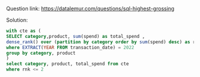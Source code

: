 Question link: https://datalemur.com/questions/sql-highest-grossing

Solution:

```sql 
with cte as (
SELECT category,product, sum(spend) as total_spend ,
dense_rank() over (partition by category order by sum(spend) desc) as rnk FROM product_spend
where EXTRACT(YEAR FROM transaction_date) = 2022
group by category, product
)
select category, product, total_spend from cte 
where rnk <= 2
``` 
